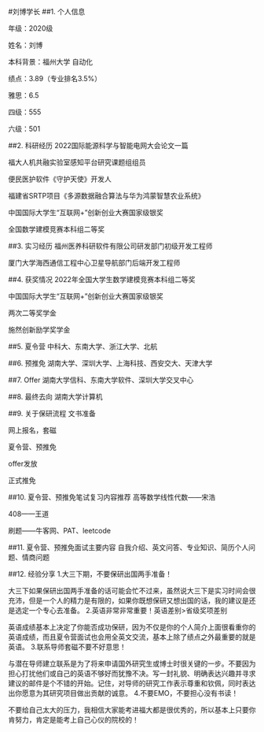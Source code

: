#刘博学长
##1. 个人信息

年级：2020级

姓名：刘博

本科背景：福州大学 自动化

绩点：3.89（专业排名3.5%）

雅思：6.5

四级：555 

六级：501

##2. 科研经历
2022国际能源科学与智能电网大会论文一篇

福大人机共融实验室感知平台研究课题组组员

便民医护软件《守护天使》开发人

福建省SRTP项目《多源数据融合算法与华为鸿蒙智慧农业系统》

中国国际大学生“互联网+”创新创业大赛国家级银奖

全国数学建模竞赛本科组二等奖

##3. 实习经历
福州医养科研软件有限公司研发部门初级开发工程师

厦门大学海西通信工程中心卫星导航部门后端开发工程师

##4. 获奖情况
2022年全国大学生数学建模竞赛本科组二等奖

中国国际大学生“互联网+”创新创业大赛国家级银奖

两次二等奖学金

施然创新励学奖学金

##5. 夏令营
中科大、东南大学、浙江大学、北航

##6. 预推免
湖南大学、深圳大学、上海科技、西安交大、天津大学

##7. Offer
湖南大学信科、东南大学软件、深圳大学交叉中心

##8. 最终去向
湖南大学计算机

##9. 关于保研流程
文书准备

网上报名，套磁

夏令营、预推免

offer发放

正式推免


##10. 夏令营、预推免笔试复习内容推荐
高等数学线性代数——宋浩

408——王道

刷题——牛客网、PAT、leetcode

##11. 夏令营、预推免面试主要内容
自我介绍、英文问答、专业知识、简历个人问题、情商问题

##12. 经验分享
1.大三下期，不要保研出国两手准备！

大三下如果保研出国两手准备的话可能会忙不过来，虽然说大三下是实习时间会很充沛，但是一个人的精力是有限的，如果你既想保研又想出国的话，我的建议是还是选定一个专心去准备。
2.英语非常非常重要！英语差别>省级奖项差别

英语成绩基本上决定了你能否成功保研，因为不仅是你的个人简介上面很看重你的英语成绩，而且夏令营面试也会用全英文交流，基本上除了绩点之外最重要的就是英语。
3.联系导师套磁不要不好意思！

与潜在导师建立联系是为了将来申请国外研究生或博士时很关键的一步。不要因为担心打扰他们或自己的英语不够好而犹豫不决。写一封礼貌、明确表达兴趣并寻求建议的邮件是个不错的开始。记住，对导师的研究工作表示尊重和钦佩，同时表达出你愿意为其研究项目做出贡献的诚意。
4.不要EMO，不要担心没有书读！

不要给自己太大的压力，我相信大家能考进福大都是很优秀的，所以基本上只要你肯努力，肯定是能考上自己心仪的院校的！
